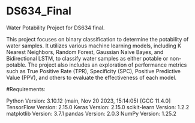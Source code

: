 # DS634_Final
Water Potability Project for DS634 final.

This project focuses on binary classification to determine the potability of water samples. It utilizes various machine learning models, including K Nearest Neighbors, Random Forest, Gaussian Naive Bayes, and Bidirectional LSTM, to classify water samples as either potable or non-potable. The project also includes an exploration of performance metrics such as True Positive Rate (TPR), Specificity (SPC), Positive Predictive Value (PPV), and others to evaluate the effectiveness of each model.


#Requirements:

Python Version: 3.10.12 (main, Nov 20 2023, 15:14:05) [GCC 11.4.0]
TensorFlow Version: 2.15.0
Keras Version: 2.15.0
scikit-learn Version: 1.2.2
matplotlib Version: 3.7.1
pandas Version: 2.0.3
NumPy Version: 1.25.2
